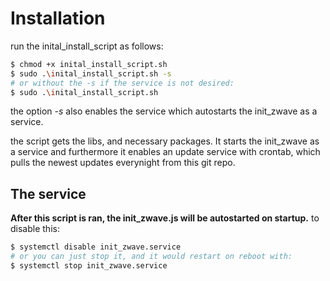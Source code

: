 # Installation

run the inital_install_script as follows:

```bash
$ chmod +x inital_install_script.sh
$ sudo .\inital_install_script.sh -s 
# or without the -s if the service is not desired:
$ sudo .\inital_install_script.sh
```
the option *-s* also enables the service which autostarts the init_zwave as a service.

the script gets the libs, and necessary packages. It starts the init_zwave as a service and furthermore it enables an update service with crontab, which pulls the newest updates everynight from this git repo.

## The service

**After this script is ran, the init_zwave.js will be autostarted on startup.**
to disable this:
```bash
$ systemctl disable init_zwave.service
# or you can just stop it, and it would restart on reboot with:
$ systemctl stop init_zwave.service
```
